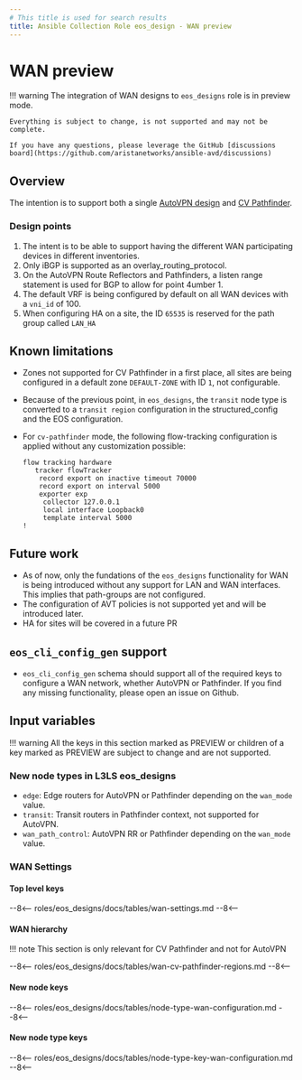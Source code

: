 ```yaml
---
# This title is used for search results
title: Ansible Collection Role eos_design - WAN preview
---
```

<!--
  ~ Copyright (c) 2023 Arista Networks, Inc.
  ~ Use of this source code is governed by the Apache License 2.0
  ~ that can be found in the LICENSE file.
  -->

# WAN preview

!!! warning
    The integration of WAN designs to `eos_designs` role is in preview mode.

    Everything is subject to change, is not supported and may not be complete.

    If you have any questions, please leverage the GitHub [discussions board](https://github.com/aristanetworks/ansible-avd/discussions)

## Overview

The intention is to support both a single [AutoVPN design](https://www.arista.com/en/cg-veos-router/veos-router-auto-vpn) and [CV Pathfinder](https://www.arista.com/en/solutions/enterprise-wan/pathfinder).

### Design points

1. The intent is to be able to support having the different WAN participating devices in different inventories.
2. Only iBGP is supported as an overlay_routing_protocol.
3. On the AutoVPN Route Reflectors and Pathfinders, a listen range statement is used for BGP to allow for point 4umber 1.
4. The default VRF is being configured by default on all WAN devices with a `vni_id` of 100.
5. When configuring HA on a site, the ID `65535` is reserved for the path group called `LAN_HA`

## Known limitations

- Zones not supported for CV Pathfinder in a first place, all sites are being configured in a default zone `DEFAULT-ZONE` with ID `1`, not configurable.
- Because of the previous point, in `eos_designs`, the `transit` node type is converted to a `transit region` configuration in the structured_config and the EOS configuration.
- For `cv-pathfinder` mode, the following flow-tracking configuration is applied
    without any customization possible:

    ```eos
    flow tracking hardware
       tracker flowTracker
        record export on inactive timeout 70000
        record export on interval 5000
        exporter exp
         collector 127.0.0.1
         local interface Loopback0
         template interval 5000
    !
    ```

## Future work

- As of now, only the fundations of the `eos_designs` functionality for WAN is
    being introduced without any support for LAN and WAN interfaces.
    This implies that path-groups are not configured.
- The configuration of AVT policies is not supported yet and will be introduced
    later.
- HA for sites will be covered in a future PR

## `eos_cli_config_gen` support

- `eos_cli_config_gen` schema should support all of the required keys to
    configure a WAN network, whether AutoVPN or Pathfinder. If you find any
    missing functionality, please open an issue on Github.

## Input variables

!!! warning
    All the keys in this section marked as PREVIEW or children of a key marked as
    PREVIEW are subject to change and are not supported.

### New node types in L3LS eos_designs

- `edge`: Edge routers for AutoVPN or Pathfinder depending on the `wan_mode` value.
- `transit`: Transit routers in Pathfinder context, not supported for AutoVPN.
- `wan_path_control`: AutoVPN RR or Pathfinder depending on the `wan_mode` value.

### WAN Settings

#### Top level keys

--8<--
roles/eos_designs/docs/tables/wan-settings.md
--8<--

#### WAN hierarchy

!!! note
    This section is only relevant for CV Pathfinder and not for AutoVPN

--8<--
roles/eos_designs/docs/tables/wan-cv-pathfinder-regions.md
--8<--

#### New node keys

--8<--
roles/eos_designs/docs/tables/node-type-wan-configuration.md
--8<--

#### New node type keys

--8<--
roles/eos_designs/docs/tables/node-type-key-wan-configuration.md
--8<--
